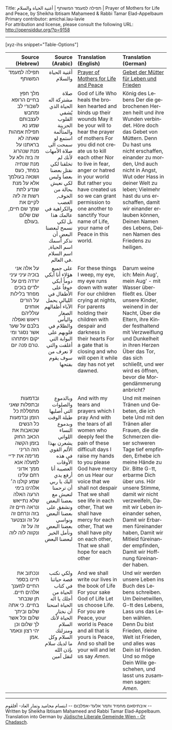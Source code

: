 <html>
<head></head>
<body>
Title: תפילה למעמד המשותף | أغنية الحياة والسلام | Prayer of Mothers for Life and Peace, by Sheikha Ibtisam Maḥameed & Rabbi Tamar Elad-Appelbaum<br />
Primary contributor: amichai.lau-lavie<br />
For attribution and license, please consult the following URL: <a href="http://opensiddur.org/?p=9158">http://opensiddur.org/?p=9158</a>
<p />
<hr />

[xyz-ihs snippet="Table-Options"]<table style="margin-left: auto; margin-right: auto;" class="draggable">
<thead><tr><th id="x" style="text-align: right;">Source (Hebrew)</th><th style="text-align: right;">Source (Arabic)</th><th style="text-align: left;">Translation (English)</th><th style="text-align: left;">Translation (German)</th></tr></thead>
<tbody>
<tr>
<td style="vertical-align:top;"">
<div class="liturgy" lang="he" style="text-align: right;">
תפילה למעמד המשותף
</span></div></td>
 
<td style="vertical-align:top;"">
<div class="arabic" lang="ar" style="text-align: right;">
أغنية الحياة والسلام
</span></div></td>
 
<td style="vertical-align:top;"">
<div class="english" lang="en" style="text-align: left;">
<u>Prayer of Mothers for Life and Peace</u>
</td>
 
<td style="vertical-align:top;"">
<div class="german" lang="de" style="text-align: left;">
<u>Gebet der Mütter für Leben und Frieden</u>
</div></td></tr>


<tr><td style="vertical-align:top;"">
<div class="liturgy" lang="he" style="text-align: right;">
מלך חפץ בחיים
הרופא לשבורי לב ומחבש לעצבותם
שמע נא תפילת אמהות
שאתה לא בראתנו על מנת שנהרוג זה בזה
ולא על מנת שנחיה בפחד, כעס ושנאה בעולמך
אלא על מנת שנדע לתת רשות זה לזה לקיים את שמך
שם חיים, שם שלום בעולם.
</span></div></td>
 
<td style="vertical-align:top;"">
<div class="arabic" lang="ar" style="text-align: right;">
صلاة مشتركة
اله الحياة
الذي يُشفي القلوب الحزينة والمتألمة
استمع لو سمحت الى صلاة الأمهات
لأنك لم تخلقنا لكي نقتل بعضنا بعضاً
وليس لكي نعيش بحالة من الخوف, الغضب والكراهية في عالمك هذا
بل لكي نسمح لبعضنا البعض أن نذكر أسمك
اسم الحياة, اسم السلام في العالم.
</span></div></td>
 
<td style="vertical-align:top;"">
<div class="english" lang="en" style="text-align: left;">
God of Life
Who heals the broken hearted and binds up their wounds
May it be your will to hear the prayer of mothers
For you did not create us to kill each other
Nor to live in fear, anger or hatred in your world
But rather you have created us so we can grant permission to one another to sanctify
Your name of Life, your name of Peace in this world.
</td>
 
<td style="vertical-align:top;"">
<div class="german" lang="de" style="text-align: left;">
König des Lebens
Der die gebrochenen Herzen heilt und ihre Wunden verbindet.
Höre doch das Gebet von Müttern.
Denn Du hast uns nicht erschaffen, einander zu morden,
Und auch nicht in Angst, Wut oder Hass in deiner Welt zu leben;
Vielmehr hast du uns erschaffen, damit wir einander erlauben können,
Deinen Namen des Lebens, Deinen Namen des Friedens zu heiligen.
</div></td></tr>


<tr><td style="vertical-align:top;"">
<div class="liturgy" lang="he" style="text-align: right;">
על אלה אני בוכיה עיני עיני יורדה מים
על ילדים בוכים מפחד בלילות
על הורים אוחזים עולליהם וייאוש ואפלה בלבם
על שער אשר נסגר ומי יקום ויפתחהו טרם פנה יום.
</span></div></td>
 
<td style="vertical-align:top;"">
<div class="arabic" lang="ar" style="text-align: right;">
على جميع هؤلاء أنا أبكي دوماً 
أبكي خوفاً على الأطفال في الليالي
يحمل الآباء أطفالهم الصغار واليأس والظلام في قلوبهم
على البوابة التي أغلقت والتي لا نعرف من سوف يقوم بفتحها
</span></div></td>
 
<td style="vertical-align:top;"">
<div class="english" lang="en" style="text-align: left;">
For these things I weep, my eye, my eye runs down with water
For our children crying at nights,
For parents holding their children with despair and darkness in their hearts
For a gate that is closing and who will open it while day has not yet dawned.
</td>
 
<td style="vertical-align:top;"">
<div class="german" lang="de" style="text-align: left;">
Darum weine ich: Mein Aug', mein Aug' - mit Wasser überfließt es.
Über unsere Kinder, weinend in der Nacht,
Über die Eltern, ihre Kinder festhaltend mit 
Verzweiflung und Dunkelheit in ihren Herzen
Über das Tor, das sich schließt,
und wer wird es öffnen, bevor 
die Morgendämmerung anbricht?
</div></td></tr>


<tr><td style="vertical-align:top;"">
<div class="liturgy" lang="he" style="text-align: right;">
ובדמעות ובתפלות שאני מתפללת כל הזמן
ובדמעות כל הנשים שכואבות את הכאב החזק בזמן הקשה הזה
הריני מרימה את ידיי למעלה אנא ממך אדוני רחם עלינו
שמע קולנו ה׳ אלהינו בימי הרעה האלה שלא נתייאש
ונראה חיים זה בזה
ונרחם זה על זה
ונצטער זה על זה
ונקווה לזה לזה
</span></div></td>
 
<td style="vertical-align:top;"">
<div class="arabic" lang="ar" style="text-align: right;">
وبالدموع والصلوات التي أصليها طيلة الوقت
وبدموع النساء اللواتي يشعرن بهذا الألم القوي في هذه الأوقات العصيبة
أنا أرفع يدي اليك يا ربي أن ترحمنا
لنعيش مع بعضنا البعض
ونشفق على بعضنا البعض
ونواسي بعضنا البعض
ونأمل الخير لبعضنا البعض
</span></div></td>
 
<td style="vertical-align:top;"">
<div class="english" lang="en" style="text-align: left;">
And with my tears and prayers which I pray
And with the tears of all women who deeply feel the pain of these difficult days
I raise my hands to you please God have mercy on us
Hear our voice that we shall not despair
That we shall see life in each other,
That we shall have mercy for each other,
That we shall have pity on each other,
That we shall hope for each other
</td>
 
<td style="vertical-align:top;"">
<div class="german" lang="de" style="text-align: left;">
Und mit meinen Tränen und Gebeten, die ich bete
Und mit den Tränen aller Frauen, die die 
Schmerzen dieser schweren Tage tief empfinden,
Erhebe ich meine Hände zu Dir. Bitte G-tt, erbarme Dich über uns.
Hör unsere Stimme, damit wir nicht verzweifeln,
Damit wir Leben ineinander sehen,
Damit wir Erbarmen füreinander haben,
Damit wir Mitleid füreinander empfinden,
Damit wir Hoffnung füreinander haben.
</div></td></tr>


<tr><td style="vertical-align:top;"">
<div class="liturgy" lang="he" style="text-align: right;">
ונכתוב את חיינו בספר החיים
למענך אלהים חיים.
תן שנבחר בחיים.
כי אתה שלום וביתך שלום וכל אשר לך שלום
וכן יהי רצון ונאמר אמן.
</span></div></td>
 
<td style="vertical-align:top;"">
<div class="arabic" lang="ar" style="text-align: right;">
ولكي نكتب قصة حياتنا في كتاب الحياة
من أجلك يا اله الحياة
امنحنا أن نختار الحياة
لأنك السلام ومنزلتك السلام وكل ما لديك سلام
بإذن الله لنقل آمين
</span></div></td>
 
<td style="vertical-align:top;"">
<div class="english" lang="en" style="text-align: left;">
And we shall write our lives in the book of Life
For your sake God of Life
Let us choose Life.
&nbsp;
For you are Peace, your world is Peace and all that is yours is Peace,
And so shall be your will and let us say <em>Amen</em>.
</td>
 
<td style="vertical-align:top;"">
<div class="german" lang="de" style="text-align: left;">
Und wir werden unsere Leben ins Buch des Lebens schreiben.
Um Deinetwillen, G-tt des Lebens,
Lass uns das Leben wählen.
&nbsp;
Denn Du bist Frieden, deine Welt ist Frieden, und alles was Dein ist Frieden.
Und so möge Dein Wille geschehen, und lasst uns zusammen sagen: <em>Amen</em>.
</div></td></tr>
</div></td></tr>
</tbody></table>

<hr />
איבתיסאם מחמיד ותמר אלעד-אפלבום -- ابتسام محاميد وتمار العاد- أفلڨوم -- Written by Sheikha Ibtisam Maḥameed and Rabbi Tamar Elad-Appelbaum. Translation into German by <a href="http://www.orchadasch.at/">Jüdische Liberale Gemeinde Wien - Or Chadasch</a>.

&nbsp;
</body>
</html>
